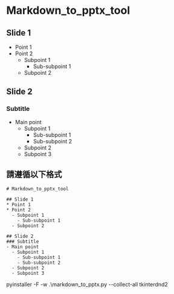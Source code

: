 # Markdown_to_pptx_tool

## Slide 1
* Point 1
* Point 2
  - Subpoint 1
    - Sub-subpoint 1
  - Subpoint 2

## Slide 2
### Subtitle
- Main point
  - Subpoint 1
    - Sub-subpoint 1
    - Sub-subpoint 2
  - Subpoint 2
  - Subpoint 3
    
## 請遵循以下格式
```
# Markdown_to_pptx_tool

## Slide 1
* Point 1
* Point 2
  - Subpoint 1
    - Sub-subpoint 1
  - Subpoint 2

## Slide 2
### Subtitle
- Main point
  - Subpoint 1
    - Sub-subpoint 1
    - Sub-subpoint 2
  - Subpoint 2
  - Subpoint 3
```
pyinstaller -F -w .\markdown_to_pptx.py --collect-all tkinterdnd2
```
